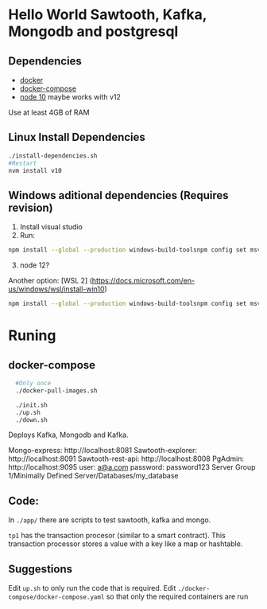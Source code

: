 # Hello World Sawtooth, Kafka, Mongodb and postgresql

## Dependencies
* [docker](https://docs.docker.com/engine/install/ubuntu/)
* [docker-compose](https://docs.docker.com/compose/install/)
* [node 10](https://nodejs.org/en/download/) maybe works with v12

Use at least 4GB of RAM

## Linux Install Dependencies

```bash
./install-dependencies.sh
#Restart
nvm install v10
```

## Windows aditional dependencies (Requires revision)

1) Install visual studio
2) Run:
```bash
npm install --global --production windows-build-toolsnpm config set msvs_version 2017 --global
```

3) node 12?

Another option:
[WSL 2]
(https://docs.microsoft.com/en-us/windows/wsl/install-win10)

```bash
npm install --global --production windows-build-toolsnpm config set msvs_version 2015 --global
```

# Runing

## docker-compose

```bash
  #Only once
  ./docker-pull-images.sh

  ./init.sh
  ./up.sh
  ./down.sh
```

Deploys Kafka, Mongodb and Kafka.

Mongo-express: http://localhost:8081
Sawtooth-explorer: http://localhost:8091
Sawtooth-rest-api: http://localhost:8008
PgAdmin: http://localhost:9095
  user: a@a.com
  password: password123
  Server Group 1/Minimally Defined Server/Databases/my_database

## Code:
In `./app/` there are scripts to test sawtooth, kafka and mongo.

`tp1` has the transaction procesor (similar to a smart contract). This transaction processor stores a value with a key like a map or hashtable.

## Suggestions
Edit `up.sh` to only run the code that is required.
Edit `./docker-compose/docker-compose.yaml` so that only the required containers are run

